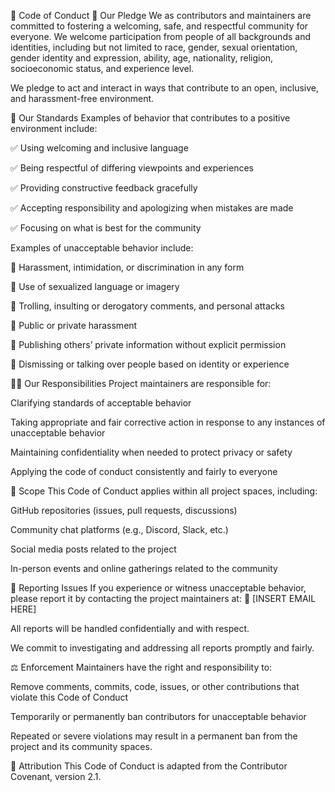 📜 Code of Conduct
👥 Our Pledge
We as contributors and maintainers are committed to fostering a welcoming, safe, and respectful community for everyone. We welcome participation from people of all backgrounds and identities, including but not limited to race, gender, sexual orientation, gender identity and expression, ability, age, nationality, religion, socioeconomic status, and experience level.

We pledge to act and interact in ways that contribute to an open, inclusive, and harassment-free environment.

🌟 Our Standards
Examples of behavior that contributes to a positive environment include:

✅ Using welcoming and inclusive language

✅ Being respectful of differing viewpoints and experiences

✅ Providing constructive feedback gracefully

✅ Accepting responsibility and apologizing when mistakes are made

✅ Focusing on what is best for the community

Examples of unacceptable behavior include:

🚫 Harassment, intimidation, or discrimination in any form

🚫 Use of sexualized language or imagery

🚫 Trolling, insulting or derogatory comments, and personal attacks

🚫 Public or private harassment

🚫 Publishing others’ private information without explicit permission

🚫 Dismissing or talking over people based on identity or experience

🧑‍⚖️ Our Responsibilities
Project maintainers are responsible for:

Clarifying standards of acceptable behavior

Taking appropriate and fair corrective action in response to any instances of unacceptable behavior

Maintaining confidentiality when needed to protect privacy or safety

Applying the code of conduct consistently and fairly to everyone

📍 Scope
This Code of Conduct applies within all project spaces, including:

GitHub repositories (issues, pull requests, discussions)

Community chat platforms (e.g., Discord, Slack, etc.)

Social media posts related to the project

In-person events and online gatherings related to the community

🚨 Reporting Issues
If you experience or witness unacceptable behavior, please report it by contacting the project maintainers at:
📧 [INSERT EMAIL HERE]

All reports will be handled confidentially and with respect.

We commit to investigating and addressing all reports promptly and fairly.

⚖️ Enforcement
Maintainers have the right and responsibility to:

Remove comments, commits, code, issues, or other contributions that violate this Code of Conduct

Temporarily or permanently ban contributors for unacceptable behavior

Repeated or severe violations may result in a permanent ban from the project and its community spaces.

🤝 Attribution
This Code of Conduct is adapted from the Contributor Covenant, version 2.1.
